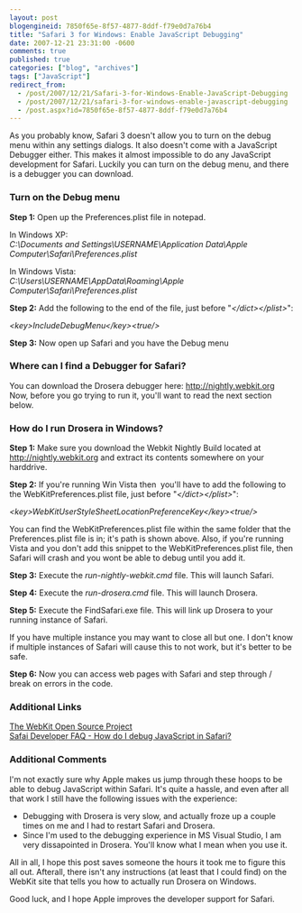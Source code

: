 ```yaml
---
layout: post
blogengineid: 7850f65e-8f57-4877-8ddf-f79e0d7a76b4
title: "Safari 3 for Windows: Enable JavaScript Debugging"
date: 2007-12-21 23:31:00 -0600
comments: true
published: true
categories: ["blog", "archives"]
tags: ["JavaScript"]
redirect_from: 
  - /post/2007/12/21/Safari-3-for-Windows-Enable-JavaScript-Debugging
  - /post/2007/12/21/safari-3-for-windows-enable-javascript-debugging
  - /post.aspx?id=7850f65e-8f57-4877-8ddf-f79e0d7a76b4
---
```

<!-- more -->
<p>As you probably know, Safari 3 doesn't allow you to turn on the debug menu within any settings dialogs. It also doesn't come with a JavaScript Debugger either. This makes it almost impossible to do any JavaScript development for Safari. Luckily you can turn on the debug menu, and there is a debugger you can download.</p>
<h3>Turn on the Debug menu</h3>
<p><strong>Step 1:</strong> Open up the Preferences.plist file in notepad.</p>
<p>In Windows XP:<br /><em>C:\Documents and Settings\USERNAME\Application Data\Apple Computer\Safari\Preferences.plist</em></p>
<p>In Windows Vista:<br /><em>C:\Users\USERNAME\AppData\Roaming\Apple Computer\Safari\Preferences.plist</em></p>
<p><strong>Step 2:</strong> Add the following to the end of the file, just before "<em>&lt;/dict&gt;&lt;/plist&gt;</em>":</p>
<p><em>&lt;key&gt;IncludeDebugMenu&lt;/key&gt;&lt;true/&gt;</em></p>
<p><strong>Step 3:</strong> Now open up Safari and you have the Debug menu</p>
<h3>Where can I find a Debugger for Safari?</h3>
<p>You can download the Drosera debugger here: <a href="http://nightly.webkit.org">http://nightly.webkit.org</a><br />Now, before you go trying to run it, you'll want to read the next section below.</p>
<h3>How do I run Drosera in Windows?</h3>
<p><strong>Step 1:</strong> Make sure you download the Webkit Nightly Build located at <a href="http://nightly.webkit.org">http://nightly.webkit.org</a> and extract its contents&nbsp;somewhere on your harddrive.</p>
<p><strong>Step 2:</strong> If you're running Win Vista then&nbsp; you'll have to add the following to the WebKitPreferences.plist file, just before "<em>&lt;/dict&gt;&lt;/plist&gt;</em>":</p>
<p><em>&lt;key&gt;WebKitUserStyleSheetLocationPreferenceKey&lt;/key&gt;&lt;true/&gt;</em></p>
<p>You can find the WebKitPreferences.plist file within the same folder that the Preferences.plist file is in; it's path is shown above. Also, if you're running Vista and you don't add this snippet to the WebKitPreferences.plist file, then Safari will crash and you wont be able to debug until you add it.</p>
<p><strong>Step 3:</strong> Execute the <em>run-nightly-webkit.cmd</em> file. This will launch Safari.</p>
<p><strong>Step 4:</strong> Execute the <em>run-drosera.cmd</em> file. This will launch Drosera.</p>
<p><strong>Step 5:</strong> Execute the FindSafari.exe file. This will link up Drosera to your running instance of Safari.</p>
<p>If you have multiple instance you may want to close all but one. I don't know if multiple instances of Safari will cause this to not work, but it's better to be safe.</p>
<p><strong>Step 6:</strong> Now you can access web pages with Safari and step through / break on errors in the code.</p>
<h3>Additional Links</h3>
<p><a href="http://webkit.org">The WebKit Open Source Project</a><br /><a href="http://developer.apple.com/internet/safari/faq.html#anchor14">Safai Developer FAQ - How do I debug JavaScript in Safari?</a></p>
<h3>Additional Comments</h3>
<p>I'm not exactly sure why Apple makes us jump through these hoops to be able to debug JavaScript within Safari. It's quite a hassle, and even after all that work I still have the following issues with the experience:</p>
<ul>
<li>Debugging with Drosera is very slow, and actually froze up a couple times on me and I had to restart Safari and Drosera.</li>
<li>Since I'm used to the debugging experience in MS Visual Studio, I am very dissapointed in Drosera. You'll know what I mean when you use it.</li>
</ul>
<p>All in all, I hope this post saves someone the hours it took me to figure this all out. Afterall, there isn't any instructions (at least that I could find) on the WebKit site that tells you how to actually run Drosera on Windows.</p>
<p>Good luck, and I hope Apple improves the developer support for Safari.</p>
